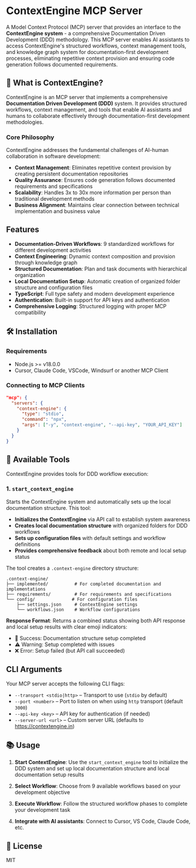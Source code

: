 # ContextEngine MCP Server

A Model Context Protocol (MCP) server that provides an interface to the **ContextEngine system** - a comprehensive Documentation Driven Development (DDD) methodology. This MCP server enables AI assistants to access ContextEngine's structured workflows, context management tools, and knowledge graph system for documentation-first development processes, eliminating repetitive context provision and ensuring code generation follows documented requirements.

## 🚀 What is ContextEngine?

ContextEngine is an MCP server that implements a comprehensive **Documentation Driven Development (DDD)** system. It provides structured workflows, context management, and tools that enable AI assistants and humans to collaborate effectively through documentation-first development methodologies.

### Core Philosophy

ContextEngine addresses the fundamental challenges of AI-human collaboration in software development:

- **Context Management**: Eliminates repetitive context provision by creating persistent documentation repositories
- **Quality Assurance**: Ensures code generation follows documented requirements and specifications
- **Scalability**: Handles 3x to 30x more information per person than traditional development methods
- **Business Alignment**: Maintains clear connection between technical implementation and business value

## Features

- **Documentation-Driven Workflows**: 9 standardized workflows for different development activities
- **Context Engineering**: Dynamic context composition and provision through knowledge graph
- **Structured Documentation**: Plan and task documents with hierarchical organization
- **Local Documentation Setup**: Automatic creation of organized folder structure and configuration files
- **TypeScript**: Full type safety and modern development experience
- **Authentication**: Built-in support for API keys and authentication
- **Comprehensive Logging**: Structured logging with proper MCP compatibility


## 🛠️ Installation

### Requirements

- Node.js >= v18.0.0
- Cursor, Claude Code, VSCode, Windsurf or another MCP Client

### Connecting to MCP Clients

```json
"mcp": {
  "servers": {
    "context-engine": {
      "type": "stdio",
      "command": "npx",
      "args": ["-y", "context-engine", "--api-key", "YOUR_API_KEY"]
    }
  }
}
```

## 🔨 Available Tools

ContextEngine provides tools for DDD workflow execution:

### 1. `start_context_engine`
Starts the ContextEngine system and automatically sets up the local documentation structure. This tool:

- **Initializes the ContextEngine** via API call to establish system awareness
- **Creates local documentation structure** with organized folders for DDD workflows
- **Sets up configuration files** with default settings and workflow definitions
- **Provides comprehensive feedback** about both remote and local setup status

The tool creates a `.context-engine` directory structure:
```
.context-engine/
├── implemented/          # For completed documentation and implementations
├── requirements/         # For requirements and specifications  
└── config/              # For configuration files
    ├── settings.json     # ContextEngine settings
    └── workflows.json    # Workflow configurations
```

**Response Format**: Returns a combined status showing both API response and local setup results with clear emoji indicators:
- 📁 Success: Documentation structure setup completed
- ⚠️ Warning: Setup completed with issues
- ❌ Error: Setup failed (but API call succeeded)


<!-- ## 📋 Available Workflows

ContextEngine provides 9 standardized workflows for different development activities:

### Development Workflows
- **Plan Documentation**: Create comprehensive strategic documentation for projects or major components
- **Task Documentation**: Create detailed implementation specifications for specific work items
- **Task Implementation**: Transform documented requirements into working code following test-driven development
- **Implementation Review**: Validate implemented code against documentation and quality standards
- **Documentation Synchronization**: Maintain consistency between code and documentation as changes occur

### Supporting Workflows
- **Implementation Planning**: Define technical approach and constraints for task implementation
- **Pre-Implementation Review**: Validate task documentation before implementation begins
- **Test Implementation Review**: Validate test implementation against requirements and quality standards

### System Workflows
- **Workflow Creation**: Design and document new standardized workflows for repeatable processes -->

## CLI Arguments

Your MCP server accepts the following CLI flags:

- `--transport <stdio|http>` – Transport to use (`stdio` by default)
- `--port <number>` – Port to listen on when using `http` transport (default `3000`)
- `--api-key <key>` – API key for authentication (if needed)
- `--server-url <url>` – Custom server URL (defaults to https://contextengine.in)

## 📚 Usage

1. **Start ContextEngine**: Use the `start_context_engine` tool to initialize the DDD system and set up local documentation structure and local documentation setup results

2. **Select Workflow**: Choose from 9 available workflows based on your development objective

3. **Execute Workflow**: Follow the structured workflow phases to complete your development task

4. **Integrate with AI assistants**: Connect to Cursor, VS Code, Claude Code, etc.

## 📄 License

MIT
